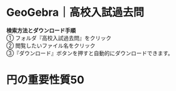 # GeoGebra｜高校入試過去問
**検索方法とダウンロード手順**<br>
① フォルダ『高校入試過去問』をクリック<br>
② 閲覧したいファイル名をクリック<br>
③『ダウンロード』ボタンを押すと自動的にダウンロードできます。<br>
# 円の重要性質50
